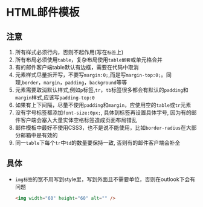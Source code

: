 # HTML邮件模板

## 注意
1. 所有样式必须行内，否则不起作用(写在`标签`上)
2. 所有布局必须使用`table`，复杂布局使用`table嵌套`或单元格合并
3. 有的邮件客户端table默认有边框，需要在代码中取消
4. 元素样式尽量拆开写，不要写`margin:0;`,而是写`margin-top:0;`。同理,`border`，`margin`，`padding`，`background`等等
5. 元素需要取消默认样式,例如`p`标签,`tr`，`tb`标签很多都会有默认的`padding`和`margin`样式,应该写`padding-top:0`
6. 如果有上下间隔，尽量不使用`padding`和`margin`，应使用空的`table`或`tr`元素
7. 没有字号标签都添加`font-size:0px;`, 具体到标签再设置具体字号, 因为有的邮件客户端会塞入大量实体空格标签造成页面布局错乱
8. 邮件模板中最好不使用CSS3，也不是说不能使用，比如`border-radius`在大部分邮箱中是有效的
9. 同一`table`下每个`tr`中`td`的数量要保持一致, 否则有的邮件客户端会补全

## 具体
- `img标签`的宽不用写到style里，写到外面且不需要单位，否则在outlook下会有问题
  ```html
  <img width="60" height="60" alt="" />
  ```